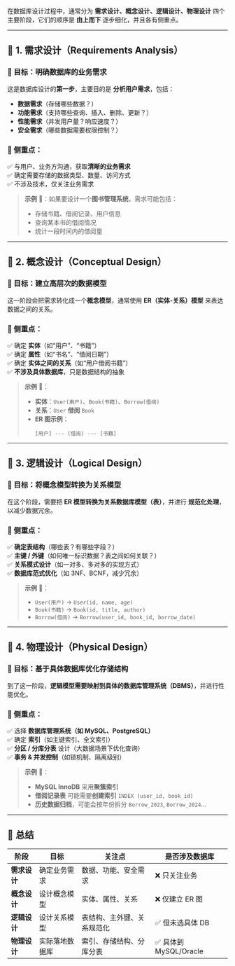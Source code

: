 在数据库设计过程中，通常分为 **需求设计、概念设计、逻辑设计、物理设计** 四个主要阶段，它们的顺序是 **由上而下** 逐步细化，并且各有侧重点。  

---

## **📌 1. 需求设计（Requirements Analysis）**
### **🔹 目标：明确数据库的业务需求**
这是数据库设计的**第一步**，主要目的是 **分析用户需求**，包括：
- **数据需求**（存储哪些数据？）
- **功能需求**（支持哪些查询、插入、删除、更新？）
- **性能需求**（并发用户量？响应速度？）
- **安全需求**（哪些数据需要权限控制？）

### **🔹 侧重点：**
✅ 与用户、业务方沟通，获取**清晰的业务需求**  
✅ 确定需要存储的数据类型、数量、访问方式  
✅ 不涉及技术，仅关注业务需求  

> **示例** 🎯：如果要设计一个**图书管理系统**，需求可能包括：  
> - 存储书籍、借阅记录、用户信息  
> - 查询某本书的借阅情况  
> - 统计一段时间内的借阅量  

---

## **📌 2. 概念设计（Conceptual Design）**
### **🔹 目标：建立**高层次**的数据模型**
这一阶段会把需求转化成一个**概念模型**，通常使用 **ER（实体-关系）模型** 来表达数据之间的关系。

### **🔹 侧重点：**
✅ 确定 **实体**（如“用户”、“书籍”）  
✅ 确定 **属性**（如“书名”、“借阅日期”）  
✅ 确定 **实体之间的关系**（如“用户借阅书籍”）  
✅ **不涉及具体数据库**，只是数据结构的抽象

> **示例** 🎯：
> - **实体**：`User(用户)`、`Book(书籍)`、`Borrow(借阅)`
> - **关系**：`User` **借阅** `Book`
> - **ER 图示例**：
>   ```
>   [用户] --- (借阅) --- [书籍]
>   ```

---

## **📌 3. 逻辑设计（Logical Design）**
### **🔹 目标：将概念模型转换为关系模型**
在这个阶段，需要把 **ER 模型转换为关系数据库模型（表）**，并进行 **规范化处理**，以减少数据冗余。

### **🔹 侧重点：**
✅ **确定表结构**（哪些表？有哪些字段？）  
✅ **主键 / 外键**（如何唯一标识数据？表之间如何关联？）  
✅ **关系模式设计**（如一对多、多对多的实现方式）  
✅ **数据库范式优化**（如 3NF、BCNF，减少冗余）

> **示例** 🎯：
> - `User(用户)` → `User(id, name, age)`
> - `Book(书籍)` → `Book(id, title, author)`
> - `Borrow(借阅)` → `Borrow(user_id, book_id, borrow_date)`

---

## **📌 4. 物理设计（Physical Design）**
### **🔹 目标：基于具体数据库优化存储结构**
到了这一阶段，**逻辑模型需要映射到具体的数据库管理系统（DBMS）**，并进行性能优化。

### **🔹 侧重点：**
✅ 选择 **数据库管理系统（如 MySQL、PostgreSQL）**  
✅ 确定 **索引**（如主键索引、全文索引）  
✅ **分区 / 分库分表** 设计（大数据场景下优化查询）  
✅ **事务 & 并发控制**（如锁机制、隔离级别）

> **示例** 🎯：
> - **MySQL InnoDB** 采用**聚簇索引**
> - **借阅记录表** 可能需要**创建索引** `INDEX (user_id, book_id)`
> - **历史数据归档**，可能会按年份拆分 `Borrow_2023`, `Borrow_2024`...

---

## **📌 总结**
| **阶段**   | **目标**  | **关注点**       | **是否涉及数据库**        |
|----------|---------|---------------|--------------------|
| **需求设计** | 确定业务需求  | 数据、功能、安全需求    | ❌ 只关注业务            |
| **概念设计** | 设计概念模型  | 实体、属性、关系      | ❌ 仅建立 ER 图         |
| **逻辑设计** | 设计关系模型  | 表结构、主外键、关系规范化 | ✅ 但未选具体 DB         |
| **物理设计** | 实际落地数据库 | 索引、存储结构、分库分表  | ✅ 具体到 MySQL/Oracle |
